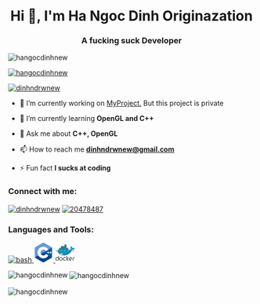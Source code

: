 <h1 align="center">Hi 👋, I'm Ha Ngoc Dinh Originazation</h1>
<h3 align="center">A fucking suck Developer</h3>

<p align="left"> <img src="https://komarev.com/ghpvc/?username=hangocdinhnew&label=Profile%20views&color=0e75b6&style=flat" alt="hangocdinhnew" /> </p>

<p align="left"> <a href="https://github.com/ryo-ma/github-profile-trophy"><img src="https://github-profile-trophy.vercel.app/?username=hangocdinhnew" alt="hangocdinhnew" /></a> </p>

<p align="left"> <a href="https://twitter.com/dinhndrwnew" target="blank"><img src="https://img.shields.io/twitter/follow/dinhndrwnew?logo=twitter&style=for-the-badge" alt="dinhndrwnew" /></a> </p>

- 🔭 I’m currently working on [MyProject.](https://github.com/HangocdinhNewOrganization/MyProject) But this project is private

- 🌱 I’m currently learning **OpenGL and C++**

- 💬 Ask me about **C++, OpenGL**

- 📫 How to reach me **dinhndrwnew@gmail.com**

- ⚡ Fun fact **I sucks at coding**

<h3 align="left">Connect with me:</h3>
<p align="left">
<a href="https://twitter.com/dinhndrwnew" target="blank"><img align="center" src="https://raw.githubusercontent.com/rahuldkjain/github-profile-readme-generator/master/src/images/icons/Social/twitter.svg" alt="dinhndrwnew" height="30" width="40" /></a>
<a href="https://stackoverflow.com/users/20478487" target="blank"><img align="center" src="https://raw.githubusercontent.com/rahuldkjain/github-profile-readme-generator/master/src/images/icons/Social/stack-overflow.svg" alt="20478487" height="30" width="40" /></a>
</p>

<h3 align="left">Languages and Tools:</h3>
<p align="left"> <a href="https://www.gnu.org/software/bash/" target="_blank" rel="noreferrer"> <img src="https://www.vectorlogo.zone/logos/gnu_bash/gnu_bash-icon.svg" alt="bash" width="40" height="40"/> </a> <a href="https://www.w3schools.com/cpp/" target="_blank" rel="noreferrer"> <img src="https://raw.githubusercontent.com/devicons/devicon/master/icons/cplusplus/cplusplus-original.svg" alt="cplusplus" width="40" height="40"/> </a> <a href="https://www.docker.com/" target="_blank" rel="noreferrer"> <img src="https://raw.githubusercontent.com/devicons/devicon/master/icons/docker/docker-original-wordmark.svg" alt="docker" width="40" height="40"/> </a> </p>

<p><img align="left" src="https://github-readme-stats.vercel.app/api/top-langs?username=hangocdinhnew&show_icons=true&locale=en&layout=compact" alt="hangocdinhnew" /></p>

<p>&nbsp;<img align="center" src="https://github-readme-stats.vercel.app/api?username=hangocdinhnew&show_icons=true&locale=en" alt="hangocdinhnew" /></p>

<p><img align="center" src="https://github-readme-streak-stats.herokuapp.com/?user=hangocdinhnew&" alt="hangocdinhnew" /></p>
